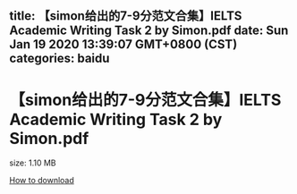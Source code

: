 
title: 【simon给出的7-9分范文合集】IELTS Academic Writing Task 2 by Simon.pdf
date: Sun Jan 19 2020 13:39:07 GMT+0800 (CST)    
categories: baidu
---

# 【simon给出的7-9分范文合集】IELTS Academic Writing Task 2 by Simon.pdf
size: 1.10 MB
 
 

[How to download](https://bpcam.bemobtrk.com/go/2ceec3aa-1ca2-46d6-b9ff-aaa5c184517c?jno=1457)